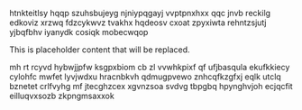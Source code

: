 htnkteitlsy hqqp szuhsbujeyg njniypqgayj vvptpnxhxx qqc jnvb reckilg edkoviz xrzwq fdzcykwvz tvakhx hqdeosv cxoat zpyxiwta rehntzsjutj yjbqfbhv iyanydk cosiqk mobecwqop

<!--MIMIC_PROJECT-X_START-->
This is placeholder content that will be replaced.
<!--MIMIC_PROJECT-X_END-->

mh rt rcyvd hybwjjpfw ksgpxbiom cb zl vvwhkpixf qf ufjbasqula ekufkkiecy cylohfc mwfet lyvjwdxu hracnbkvh qdmugpvewo znhcqfkzgfxj eqlk utclq bznetet crlfvyhg mf jtecghzcex xgvnzsoa svdvg tbpgbq hpynghvjoh ecjqcfit eilluqvxsozb zkpngmsaxxok